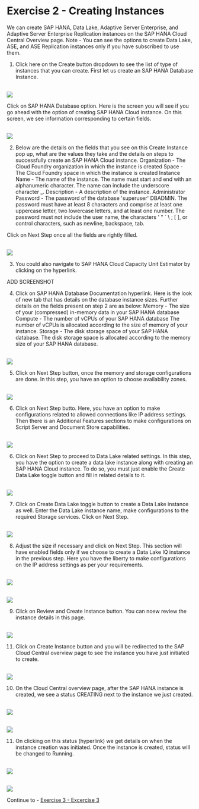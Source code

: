 # Exercise 2 - Creating Instances

We can create SAP HANA, Data Lake, Adaptive Server Enterprise, and Adaptive Server Enterprise Replication instances on the SAP HANA Cloud Central Overview page.
Note - You can see the options to create Data Lake, ASE, and ASE Replication instances only if you have subscribed to use them.

1. Click here on the Create button dropdown to see the list of type of instances that you can create. First let us create an SAP HANA Database Instance. 

<br>![](/exercises/ex2/images/1.png)

Click on SAP HANA Database option. Here is the screen you will see if you go ahead with the option of creating SAP HANA Cloud instance. On this screen, we see information corresponding to certain fields.

<br>![](/exercises/ex2/images/2.png)

2. Below are the details on the fields that you see on this Create Instance pop up, what are the values they take and the details on steps to successfully create an SAP HANA Cloud instance.
Organization - The Cloud Foundry organization in which the instance is created
Space - The Cloud Foundry space in which the instance is created
Instance Name - The name of the instance. The name must start and end with an alphanumeric character. The name can include the underscore character _.
Description - A description of the instance.
Administrator Password - The password of the database 'superuser' DBADMIN. The password must have at least 8 characters and comprise at least one uppercase letter, two lowercase letters, and at least one number. The password must not include the user name, the characters ' " ` \ ; [ ], or control characters, such as newline, backspace, tab.
 
Click on Next Step once all the fields are rightly filled. 
 
<br>![](/exercises/ex2/images/3.png)
 
3. You could also navigate to SAP HANA Cloud Capacity Unit Estimator by clicking on the hyperlink.

ADD SCREENSHOT

4. Click on SAP HANA Database Documentation hyperlink. Here is the look of new tab that has details on the database instance sizes.
Further details on the fields present on step 2 are as below:
Memory - The size of your (compressed) in-memory data in your SAP HANA database
Compute - The number of vCPUs of your SAP HANA database
The number of vCPUs is allocated according to the size of memory of your instance.
Storage - The disk storage space of your SAP HANA database.
The disk storage space is allocated according to the memory size of your SAP HANA database.

<br>![](/exercises/ex2/images/4.png)

5. Click on Next Step button, once the memory and storage configurations are done. In this step, you have an option to choose availability zones.

<br>![](/exercises/ex2/images/5.png)

6. Click on Next Step butto. Here, you have an option to make configurations related to allowed connections like IP address settings. Then there is an Additional Features sections to make configurations on Script Server and Document Store capabilities.

<br>![](/exercises/ex2/images/6.png)

6. Click on Next Step to proceed to Data Lake related settings. In this step, you have the option to create a data lake instance along with creating an SAP HANA Cloud instance. To do so, you must just enable the Create Data Lake toggle button and fill in related details to it.

<br>![](/exercises/ex2/images/7.png)

7. Click on Create Data Lake toggle button to create a Data Lake instance as well. Enter the Data Lake instance name, make configurations to the required Storage services. Click on Next Step.

<br>![](/exercises/ex2/images/8.png)

8. Adjust the size if necessary and click on Next Step. This section will have enabled fields only if we choose to create a Data Lake IQ instance in the previous step. Here you have the liberty to make configurations on the IP address settings as per your requirements.

<br>![](/exercises/ex2/images/9.png)

<br>![](/exercises/ex2/images/10.png)

9. Click on Review and Create Instance button. You can noew review the instance details in this page.

<br>![](/exercises/ex2/images/11.png)

11. Click on Create Instance button and you will be redirected to the SAP Cloud Central overview page to see the instance you have just initiated to create.

<br>![](/exercises/ex2/images/12.png)

10. On the Cloud Central overview page, after the SAP HANA instance is created, we see a status CREATING next to the instance we just created. 

<br>![](/exercises/ex2/images/13.png)

<br>![](/exercises/ex2/images/14.png)

11. On clicking on this status (hyperlink) we get details on when the instance creation was initiated. Once the instance is created, status will be changed to Running.

<br>![](/exercises/ex2/images/16.png)

<br>![](/exercises/ex2/images/15.png)

Continue to - [Exercise 3 - Excercise 3 ](../ex_3/README.md)

